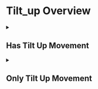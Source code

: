 # Tilt_up Overview

<details>
<summary><h2>Has Tilt Up Movement</h2></summary>


<h3>🔵 Label Name:</h3>
<code>has_tilt_up</code>


<h3>📖 Definition:</h3>
Does the camera tilt upward?

<details>
<summary><h4> Question (Definition)</h4></summary>

- Does the camera tilt up in the scene?

- Does the camera tilt upward in the scene?

- Does the camera execute a tilt movement upward?

- Is the camera tilting up in the scene?

- Is the camera tilting upward?

</details>

<details>
<summary><h4> Alternative Question</h4></summary>

- Does the camera tilt from bottom to top?

- Is the camera tilting from bottom to top?

- Does the camera tilt up (not pedestal up)?

- Does the shot feature a camera tilt upward (not a pedestal movement)?

- Is the camera tilting upward (not pedestaling up)?

- Is this an upward tilting shot?

- Is this an up tilting motion (not moving up)?

- Is the camera rotating upward on its horizontal axis?

- Does the view shift from bottom to top?

- Is the camera angling upward?

- Does the camera sweep upward?

- Is the camera pivoting up?

- Does the camera rotate vertically upward?

- Is this a vertical rotation of the camera upward?

</details>

<details>
<summary><h4> Prompt (Definition)</h4></summary>

- The camera tilts upward.

- A shot where the camera tilts up.

- A shot where the camera tilts upward.

- The camera tilts up in the scene.

- A video where the camera angles upward.

- A video featuring an upward tilting movement.

- A scene featuring an upward tilting camera movement.

</details>

<details>
<summary><h4> Alternative Prompt</h4></summary>

- A shot where the camera tilts from bottom to top.

- The camera tilts from bottom to top.

- A scene where the camera tilts up (not pedestals up).

- A shot with an upward tilting motion (not a pedestal movement).

- A scene where the camera rotates upward.

- A shot where the view shifts from bottom to top.

- A scene where the camera sweeps upward.

- A shot with upward camera rotation.

- A video where the camera pivots up.

- A scene where the camera rotates vertically upward.

</details>

<h4>🟢 Positive:</h4>
<code>self.cam_motion.tilt_up is True</code>

<h4>🔴 Negative:</h4>
<code>self.cam_motion.tilt_up is False</code>

<details>
<summary><h4>🔴 Negative (Easy)</h4></summary>

- <b>tilting_down</b>: <code>self.cam_motion.tilt_down is True</code>

</details>

<details>
<summary><h4>🔴 Negative (Hard)</h4></summary>

- <b>moving_up</b>: <code>self.cam_motion.up is True and self.cam_motion.tilt_up is False</code>

</details>

</details>

<details>
<summary><h2>Only Tilt Up Movement</h2></summary>


<h3>🔵 Label Name:</h3>
<code>only_tilt_up</code>


<h3>📖 Definition:</h3>
Does the camera only tilt upward without any other camera movements?

<details>
<summary><h4> Question (Definition)</h4></summary>

- Does the camera only tilt up in the scene?

- Does the camera only tilt upward?

- Is this an upward tilting shot?

- Is the camera only tilting upward?

- Is the camera movement purely an upward tilt?

- Is this exclusively an upward tilting shot?

- Does the camera only execute a tilt movement upward?

- Is this purely an upward tilting motion (no pedestal or other movements)?

- Does the shot feature only a camera tilt upward (rotating, not moving up)?

</details>

<details>
<summary><h4> Alternative Question</h4></summary>

- Does the camera only tilt from bottom to top?

- Is the camera only rotating upward on its horizontal axis (no pedestal or other movements)?

- Is the camera only tilting from bottom to top?

- Is the camera only rotating upward?

- Does the camera just angle upward?

- Is the movement limited to an upward rotation?

- Is this just an upward sweep of the camera?

- Is the camera only pivoting up?

- Is this strictly a vertical movement from bottom to top?

- Does the camera only move vertically from bottom to top?

</details>

<details>
<summary><h4> Prompt (Definition)</h4></summary>

- The camera only tilts upward without any other camera movements.

- A shot where the camera only tilts up.

- A shot where the camera only tilts upward.

- A shot where the camera only tilts from bottom to top.

- The camera only tilts upward.

- The camera only tilts up in the scene.

- The camera only tilts from bottom to top.

- A scene where the camera tilts up only (not pedestals/moves up).

- A video with pure upward tilting motion (rotating only, no translation).

- A shot with an upward tilting motion (camera rotating, not moving up).

- A shot demonstrating exclusively upward tilting motion (no pedestal movement).

</details>

<details>
<summary><h4> Alternative Prompt</h4></summary>

- A video featuring exclusively upward tilting movement.

- A video where the camera only rotates upward on its horizontal axis.

- A scene with only an upward tilting motion (no pedestal or other movements).

- A shot containing only an upward tilt (camera rotating, not moving up).

- A scene with nothing but an upward tilting camera movement (no vertical movement).

- A scene where the camera only rotates upward.

- A shot with just an upward turning motion.

- A video showing only an upward sweeping movement.

- A scene limited to upward camera rotation.

- A shot where the camera just pivots up.

- A scene with just vertical camera rotation from bottom to top.

</details>

<h4>🟢 Positive:</h4>
<code>self.cam_motion.tilt_up is True and self.cam_motion.check_if_no_motion(exclude=['tilt_up'])</code>

<h4>🔴 Negative:</h4>
<code>self.cam_motion.tilt_up is False or not self.cam_motion.check_if_no_motion(exclude=['tilt_up'])</code>

<details>
<summary><h4>🔴 Negative (Easy)</h4></summary>

- <b>tilting_down</b>: <code>self.cam_motion.tilt_down is True</code>

- <b>only_tilting_down</b>: <code>self.cam_motion.tilt_down is True and self.cam_motion.check_if_no_motion(exclude=['tilt_down'])</code>

</details>

<details>
<summary><h4>🔴 Negative (Hard)</h4></summary>

- <b>moving_up</b>: <code>self.cam_motion.up is True and self.cam_motion.tilt_up is False</code>

- <b>compound_motion_with_tilt_up</b>: <code>self.cam_motion.tilt_up is True and not self.cam_motion.check_if_no_motion(exclude=['tilt_up'])</code>

</details>

</details>
